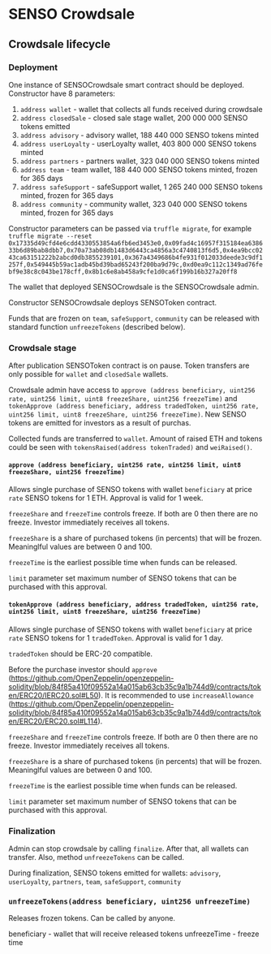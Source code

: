 # SENSO Crowdsale

## Сrowdsale lifecycle

### Deployment

One instance of SENSOCrowdsale smart contract should be deployed. Constructor have 8
parameters:
1. `address wallet` - wallet that collects all funds received during crowdsale
2. `address closedSale` - closed sale stage wallet,
200 000 000 SENSO tokens emitted
3. `address advisory` - advisory wallet,  188 440 000 SENSO tokens minted
4. `address userLoyalty` - userLoyalty wallet,  403 800 000 SENSO tokens minted
5. `address partners` - partners wallet,  323 040 000 SENSO tokens minted
6. `address team` - team wallet,  188 440 000 SENSO tokens minted, frozen for 365 days
7. `address safeSupport` - safeSupport wallet, 1 265 240 000 SENSO tokens minted, frozen for 365 days
8. `address community` - community wallet,  323 040 000 SENSO tokens minted, frozen for 365 days

Constructor parameters can be passed via `truffle migrate`, for example `truffle migrate --reset 0x17335d49cfd4e6cdd4330553854a6fb6ed3453e0,0x09fad4c16957f315184ea638633b6d89bab8dbb7,0x70a73ab08db1483d6443ca4856a3c4740813f6d5,0x4ea9bcc0243ca63151222b2abcd0db3855239101,0x367a4349686b4fe931f012033deede3c9df1257f,0x549445b59ac1adb45bd39bad65243f200ba9d79c,0xd0ea9c112c1349ad76febf9e38c8c043be178cff,0x8b1c6e8ab458a9cfe1d0ca6f199b16b327a20ff8`

The wallet that deployed SENSOCrowdsale is the SENSOCrowdsale admin.

Constructor SENSOCrowdsale deploys SENSOToken contract.

Funds that are frozen on `team`, `safeSupport`, `community` can be released with standard function `unfreezeTokens` (described below).

### Crowdsale stage

After publication SENSOToken contract is on pause. Token transfers are only possible for  `wallet` and `closedSale` wallets.

Crowdsale admin have access to `approve (address beneficiary, uint256 rate, uint256 limit, uint8 freezeShare, uint256 freezeTime)` and
`tokenApprove (address beneficiary, address tradedToken, uint256 rate, uint256 limit, uint8 freezeShare, uint256 freezeTime)`.
New SENSO tokens are emitted for investors as a result of purchas.

Collected funds are transferred to `wallet`. Amount of raised ETH and
tokens could be seen with `tokensRaised(address tokenTraded)` and `weiRaised()`.

#### `approve (address beneficiary, uint256 rate, uint256 limit, uint8 freezeShare, uint256 freezeTime)`

Allows single purchase of SENSO tokens with wallet `beneficiary` at price `rate` SENSO tokens for 1 ETH. Approval is valid for 1 week.

`freezeShare` and `freezeTime` controls freeze.
If both are 0 then there are no freeze. Investor immediately receives all tokens.

`freezeShare` is a share of purchased tokens (in percents) that will be frozen.
Meaninglful values are between 0 and 100.

`freezeTime` is the earliest possible time when funds can be released.

`limit` parameter set maximum number of SENSO tokens that can be purchased with this approval.

#### `tokenApprove (address beneficiary, address tradedToken, uint256 rate, uint256 limit, uint8 freezeShare, uint256 freezeTime)`

Allows single purchase of SENSO tokens with wallet `beneficiary` at price `rate` SENSO tokens for 1 `tradedToken`. Approval is valid for 1 day.

`tradedToken` should be ERC-20 compatible.

Before the purchase investor should `approve` (https://github.com/OpenZeppelin/openzeppelin-solidity/blob/84f85a410f09552a14a015ab63cb35c9a1b744d9/contracts/token/ERC20/IERC20.sol#L50).
It is recommended to use `increaseAllowance` (https://github.com/OpenZeppelin/openzeppelin-solidity/blob/84f85a410f09552a14a015ab63cb35c9a1b744d9/contracts/token/ERC20/ERC20.sol#L114).

`freezeShare` and `freezeTime` controls freeze.
If both are 0 then there are no freeze. Investor immediately receives all tokens.

`freezeShare` is a share of purchased tokens (in percents) that will be frozen.
Meaninglful values are between 0 and 100.

`freezeTime` is the earliest possible time when funds can be released.

`limit` parameter set maximum number of SENSO tokens that can be purchased with this approval.

### Finalization

Admin can stop crowdsale by calling `finalize`. After that, all wallets can transfer.
Also, method `unfreezeTokens` can be called.

During finalization, SENSO tokens emitted for wallets: `advisory`, `userLoyalty`, `partners`, `team`,
`safeSupport`, `community`


### `unfreezeTokens(address beneficiary, uint256 unfreezeTime)`

Releases frozen tokens. Can be called by anyone.

beneficiary - wallet that will receive released tokens
unfreezeTime - freeze time

